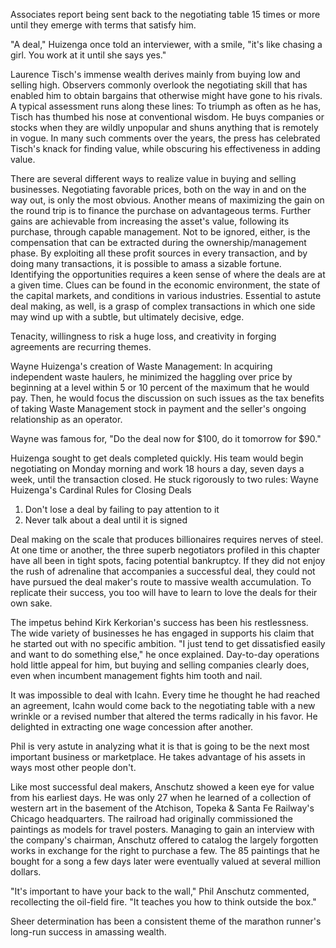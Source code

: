 
Associates report being sent back to the negotiating table 15 times or
more until they emerge with terms that satisfy him.

"A deal," Huizenga once told an interviewer, with a smile, "it's like
chasing a girl. You work at it until she says yes."

Laurence Tisch's immense wealth derives mainly from buying low and
selling high.
Observers commonly overlook the negotiating skill that has enabled him
to obtain bargains that otherwise might have gone to his rivals.
A typical assessment runs along these lines:
To triumph as often as he has, Tisch has thumbed his nose at
conventional wisdom. He buys companies or stocks when they are wildly
unpopular and shuns anything that is remotely in vogue.
In many such comments over the years, the press has celebrated Tisch's
knack for finding value, while obscuring his effectiveness in adding value.

There are several different ways to realize value in buying and selling
businesses.
Negotiating favorable prices, both on the way in and on the way out, is
only the most obvious.
Another means of maximizing the gain on the round trip is to finance the
purchase on advantageous terms.
Further gains are achievable from increasing the asset's value,
following its purchase, through capable management.
Not to be ignored, either, is the compensation that can be extracted
during the ownership/management phase.
By exploiting all these profit sources in every transaction, and by
doing many transactions, it is possible to amass a sizable fortune.
Identifying the opportunities requires a keen sense of where the deals
are at a given time.
Clues can be found in the economic environment, the state of the capital
markets, and conditions in various industries.
Essential to astute deal making, as well, is a grasp of complex
transactions in which one side may wind up with a subtle, but ultimately
decisive, edge.

Tenacity, willingness to risk a huge loss, and creativity in forging
agreements are recurring themes.

Wayne Huizenga's creation of Waste Management:
In acquiring independent waste haulers, he minimized the haggling over
price by beginning at a level within 5 or 10 percent of the maximum that
he would pay.
Then, he would focus the discussion on such issues as the tax benefits
of taking Waste Management stock in payment and the seller's ongoing
relationship as an operator.

Wayne was famous for, "Do the deal now for $100, do it tomorrow for $90."

Huizenga sought to get deals completed quickly. His team would begin
negotiating on Monday morning and work 18 hours a day, seven days a
week, until the transaction closed.
He stuck rigorously to two rules:
Wayne Huizenga's Cardinal Rules for Closing Deals
1. Don't lose a deal by failing to pay attention to it
2. Never talk about a deal until it is signed

Deal making on the scale that produces billionaires requires nerves of
steel. At one time or another, the three superb negotiators profiled in
this chapter have all been in tight spots, facing potential bankruptcy.
If they did not enjoy the rush of adrenaline that accompanies a
successful deal, they could not have pursued the deal maker's route to
massive wealth accumulation. To replicate their success, you too will
have to learn to love the deals for their own sake.

The impetus behind Kirk Kerkorian's success has been his restlessness.
The wide variety of businesses he has engaged in supports his claim that
he started out with no specific ambition.
"I just tend to get dissatisfied easily and want to do something else,"
he once explained.
Day-to-day operations hold little appeal for him, but buying and selling
companies clearly does, even when incumbent management fights him tooth
and nail.

It was impossible to deal with Icahn. Every time he thought he had
reached an agreement, Icahn would come back to the negotiating table
with a new wrinkle or a revised number that altered the terms radically
in his favor. He delighted in extracting one wage concession after another.

Phil is very astute in analyzing what it is that is going to be the next
most important business or marketplace. He takes advantage of his assets
in ways most other people don't.

Like most successful deal makers, Anschutz showed a keen eye for value
from his earliest days. He was only 27 when he learned of a collection
of western art in the basement of the Atchison, Topeka & Santa Fe
Railway's Chicago headquarters. The railroad had originally commissioned
the paintings as models for travel posters. Managing to gain an
interview with the company's chairman, Anschutz offered to catalog the
largely forgotten works in exchange for the right to purchase a few. The
85 paintings that he bought for a song a few days later were eventually
valued at several million dollars.

"It's important to have your back to the wall," Phil Anschutz commented,
recollecting the oil-field fire. "It teaches you how to think outside
the box."

Sheer determination has been a consistent theme of the marathon runner's
long-run success in amassing wealth.
